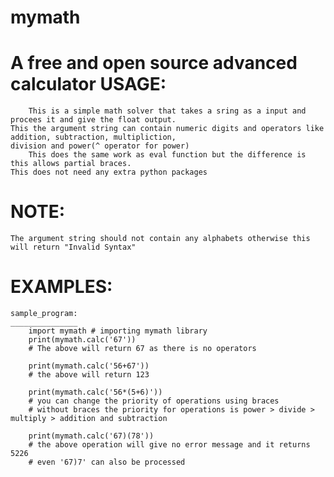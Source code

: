 # mymath
A free and open source advanced calculator
USAGE:
=====
		This is a simple math solver that takes a sring as a input and procees it and give the float output.
	This the argument string can contain numeric digits and operators like addition, subtraction, multipliction, 
	division and power(^ operator for power)
		This does the same work as eval function but the difference is this allows partial braces.
	This does not need any extra python packages

NOTE:
=====
	The argument string should not contain any alphabets otherwise this will return "Invalid Syntax"

EXAMPLES:
=========
	sample_program:
	_______________
		import mymath # importing mymath library
		print(mymath.calc('67'))
		# The above will return 67 as there is no operators

		print(mymath.calc('56+67'))
		# the above will return 123 

		print(mymath.calc('56*(5+6)'))
		# you can change the priority of operations using braces 
		# without braces the priority for operations is power > divide > multiply > addition and subtraction

		print(mymath.calc('67)(78'))
		# the above operation will give no error message and it returns 5226
		# even '67)7' can also be processed 
